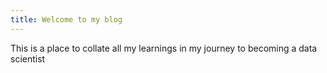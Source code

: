 ```yaml
---
title: Welcome to my blog
---
```

This is a place to collate all my learnings in my journey to becoming a data scientist
